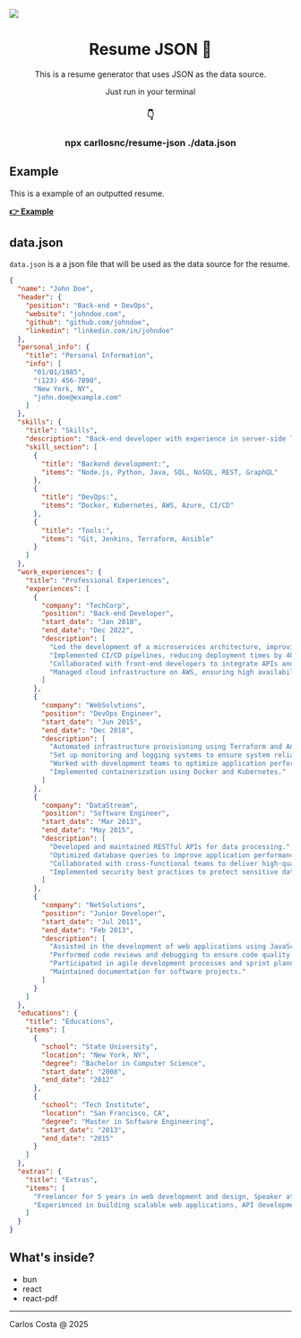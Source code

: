 <img src="https://res.cloudinary.com/carllosnc/image/upload/v1737156951/resume-json-github_bqt2oe.webp"></img>

<h1 align="center">
  Resume JSON 📄
</h1>

<p align="center">
  This is a resume generator that uses JSON as the data source.
</p>

<p align="center">
  Just run in your terminal
</p>

<h3 align="center">
  👇
</h3>

<h3 align="center">
  npx carllosnc/resume-json ./data.json
</h3>

## Example

This is a example of an outputted resume.

**[👉 Example](https://github.com/carllosnc/resume-json/blob/master/RESUME-John%20Doe.pdf)**

## data.json

`data.json` is a a json file that will be used as the data source for the resume.

```json
{
  "name": "John Doe",
  "header": {
    "position": "Back-end • DevOps",
    "website": "johndoe.com",
    "github": "github.com/johndoe",
    "linkedin": "linkedin.com/in/johndoe"
  },
  "personal_info": {
    "title": "Personal Information",
    "info": [
      "01/01/1985",
      "(123) 456-7890",
      "New York, NY",
      "john.doe@example.com"
    ]
  },
  "skills": {
    "title": "Skills",
    "description": "Back-end developer with experience in server-side logic, database management, API integration, and cloud infrastructure.",
    "skill_section": [
      {
        "title": "Backend development:",
        "items": "Node.js, Python, Java, SQL, NoSQL, REST, GraphQL"
      },
      {
        "title": "DevOps:",
        "items": "Docker, Kubernetes, AWS, Azure, CI/CD"
      },
      {
        "title": "Tools:",
        "items": "Git, Jenkins, Terraform, Ansible"
      }
    ]
  },
  "work_experiences": {
    "title": "Professional Experiences",
    "experiences": [
      {
        "company": "TechCorp",
        "position": "Back-end Developer",
        "start_date": "Jan 2018",
        "end_date": "Dec 2022",
        "description": [
          "Led the development of a microservices architecture, improving system scalability and performance.",
          "Implemented CI/CD pipelines, reducing deployment times by 40%.",
          "Collaborated with front-end developers to integrate APIs and improve user experience.",
          "Managed cloud infrastructure on AWS, ensuring high availability and security."
        ]
      },
      {
        "company": "WebSolutions",
        "position": "DevOps Engineer",
        "start_date": "Jun 2015",
        "end_date": "Dec 2018",
        "description": [
          "Automated infrastructure provisioning using Terraform and Ansible.",
          "Set up monitoring and logging systems to ensure system reliability.",
          "Worked with development teams to optimize application performance.",
          "Implemented containerization using Docker and Kubernetes."
        ]
      },
      {
        "company": "DataStream",
        "position": "Software Engineer",
        "start_date": "Mar 2013",
        "end_date": "May 2015",
        "description": [
          "Developed and maintained RESTful APIs for data processing.",
          "Optimized database queries to improve application performance.",
          "Collaborated with cross-functional teams to deliver high-quality software.",
          "Implemented security best practices to protect sensitive data."
        ]
      },
      {
        "company": "NetSolutions",
        "position": "Junior Developer",
        "start_date": "Jul 2011",
        "end_date": "Feb 2013",
        "description": [
          "Assisted in the development of web applications using JavaScript and PHP.",
          "Performed code reviews and debugging to ensure code quality.",
          "Participated in agile development processes and sprint planning.",
          "Maintained documentation for software projects."
        ]
      }
    ]
  },
  "educations": {
    "title": "Educations",
    "items": [
      {
        "school": "State University",
        "location": "New York, NY",
        "degree": "Bachelor in Computer Science",
        "start_date": "2008",
        "end_date": "2012"
      },
      {
        "school": "Tech Institute",
        "location": "San Francisco, CA",
        "degree": "Master in Software Engineering",
        "start_date": "2013",
        "end_date": "2015"
      }
    ]
  },
  "extras": {
    "title": "Extras",
    "items": [
      "Freelancer for 5 years in web development and design, Speaker at multiple tech conferences, including DevOps Days and PyCon",
      "Experienced in building scalable web applications, API development, and cloud services"
    ]
  }
}
```

## What's inside?

- bun
- react
- react-pdf

---

Carlos Costa @ 2025
